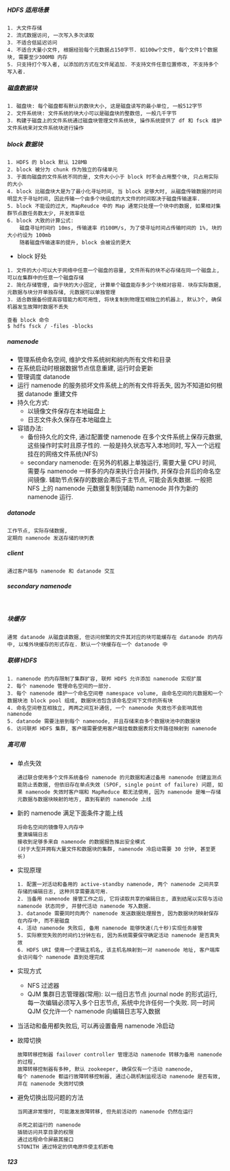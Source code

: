 ##### HDFS 适用场景

```
1. 大文件存储
2. 流式数据访问, 一次写入多次读取
3. 不适合低延迟访问
4. 不适合大量小文件, 根据经验每个元数据占150字节. 如100w个文件, 每个文件1个数据块, 需要至少300MB 内存
5. 只支持打个写入者, 以添加的方式在文件尾追加. 不支持文件任意位置修改, 不支持多个写入者.
```

##### 磁盘数据块

```
1. 磁盘块: 每个磁盘都有默认的数块大小, 这是磁盘读写的最小单位, 一般512字节
2. 文件系统块: 文件系统的块大小可以是磁盘块的整数倍, 一般几千字节
3. 构建于磁盘上的文件系统通过磁盘块管理文件系统块, 操作系统提供了 df 和 fsck 维护文件系统来对文件系统块进行操作
```

##### block 数据块

```
1. HDFS 的 block 默认 128MB
2. block 被分为 chunk 作为独立的存储单元
3. 于面向磁盘的文件系统不同的是, 文件大小小于 block 时不会占用整个块, 只占用实际的大小
4. block 比磁盘块大是为了最小化寻址时间, 当 block 足够大时, 从磁盘传输数据的时间明显大于寻址时间, 因此传输一个由多个块组成的大文件的时间取决于磁盘传输速率.
5. block 不能设的过大, MapReudce 中的 Map 通常只处理一个块中的数据, 如果相对集群节点数任务数太少, 并发效率低
6. block 大致的计算公式:
	磁盘寻址时间约 10ms, 传输速率 约100M/s, 为了使寻址时间占传输时间的 1%, 块的大小约设为 100mb
	随着磁盘传输速率的提升, block 会被设的更大
```

- block 好处

```
1. 文件的大小可以大于网络中任意一个磁盘的容量, 文件所有的块不必存储在同一个磁盘上, 可以在集群中的任意一个磁盘存储
2. 简化存储管理, 由于块的大小固定, 计算单个磁盘能存多少个块相对容易. 块存实际数据, 元数据与块分开单独存储, 元数据可以单独管理
3. 适合数据备份提高容错能力和可用性, 将块复制到物理互相独立的机器上, 默认3个, 确保机器发生故障时数据不丢失

查看 block 命令
$ hdfs fsck / -files -blocks
```

##### namenode

- 管理系统命名空间, 维护文件系统树和树内所有文件和目录
- 在系统启动时根据数据节点信息重建, 运行时会更新
- 管理调度 datanode
- 运行 namenode 的服务损坏文件系统上的所有文件将丢失, 因为不知道如何根据 datanode 重建文件
- 持久化方式: 
  - 以镜像文件保存在本地磁盘上
  - 日志文件永久保存在本地磁盘上
- 容错办法: 
  - 备份持久化的文件, 通过配置使 namenode 在多个文件系统上保存元数据, 这些操作时实时且原子性的. 一般是持久状态写入本地同时, 写入一个远程挂在的网络文件系统(NFS)
  - secondary namenode: 在另外的机器上单独运行, 需要大量 CPU 时间, 需要与 namenode 一样多的内存来执行合并操作, 并保存合并后的命名空间镜像. 辅助节点保存的数据会滞后于主节点, 可能会丢失数据. 一般把 NFS 上的 namenode 元数据复制到辅助 namenode 并作为新的 namenode 运行.

##### datanode

```
工作节点, 实际存储数据, 
定期向 namenode 发送存储的块列表
```

##### client

```
通过客户端与 namenode 和 datanode 交互
```

##### secondary namenode

```


```

##### 块缓存

```
通常 datanode 从磁盘读数据, 但访问频繁的文件其对应的块可能缓存在 datanode 的内存中, 以堆外块缓存的形式存在. 默认一个块缓存在一个 datanode 中
```

 ##### 联绑 HDFS

```
1. namenode 的内存限制了集群扩容, 联邦 HDFS 允许添加 namenode 实现扩展
2. 每个 namenode 管理命名空间的一部分.
3. 每个 namenode 维护一个命名空间卷 namespace volume, 由命名空间的元数据和一个数据块池 block pool 组成, 数据块池包含该命名空间下文件的所有块
4. 命名空间卷互相独立, 两两之间互补通信, 一个 namenode 失效也不会影响其他 namenode
5. datanode 需要注册到每个 namenode, 并且存储来自多个数据块池中的数据块
6. 访问联邦 HDFS 集群, 客户端需要使用客户端挂载数据表将文件路径映射到 namenode
```

##### 高可用

- 单点失效

  ```
  通过联合使用多个文件系统备份 namenode 的元数据和通过备用 namenode 创建监测点能防止丢数据, 但依旧存在单点失效 (SPOF, single point of failure) 问题, 如果 namenode 失效时客户端和 MapReduce 都无法使用, 因为 namenode 是唯一存储元数据与数据块映射的地方, 直到有新的 namenode 上线
  ```

- 新的 namenode 满足下面条件才能上线

  ```
  将命名空间的镜像导入内存中
  重演编辑日志
  接收到足够多来自 namenode 的数据报告推出安全模式
  (对于大型并拥有大量文件和数据块的集群, namenode 冷启动需要 30 分钟, 甚至更长)
  ```

- 实现原理

  ```
  1. 配置一对活动和备用的 active-standby namenode, 两个 namenode 之间共享存储的编辑日志, 这种共享需要高可用. 
  2. 当备用 namenode 接管工作之后, 它将读取共享的编辑日志, 直到结尾以实现与活动 namenode 状态同步, 并替代活动 namenode 写入数据.
  3. datanode 需要同时向两个 namenode 发送数据处理报告, 因为数据块的映射保存在内存中, 而不是磁盘
  4. 活动 namenode 失败后, 备用 namenode 能够快速(几十秒)实现任务接管
  5. 实际察觉失败的时间约1分钟左右, 因为系统需要保守确定活动 namenode 是否真失效
  6. HDFS URI 使用一个逻辑主机名, 该主机名映射到一对 namenode 地址, 客户端库会访问每个 namenode 直到处理完成
  ```

- 实现方式

  - NFS 过滤器
  - QJM 集群日志管理器(常用): 以一组日志节点 journal node 的形式运行, 每一次编辑必须写入多个日志节点, 系统中允许任何一个失败. 同一时间 QJM 仅允许一个 namenode 向编辑日志写入数据

- 当活动和备用都失败后, 可以再设置备用 namenode 冷启动

- 故障切换

  ```
  故障转移控制器 failover controller 管理活动 namenode 转移为备用 namenode 的过程, 
  故障转移控制器有多种, 默认 zookeeper, 确保仅有一个活动 namenode, 
  每个 namenode 都运行故障转移控制器, 通过心跳机制监视活动 namenode 是否有效, 并在 namenode 失效时切换
  ```

- 避免切换出现问题的方法

  ```
  当网速非常慢时, 可能激发故障转移, 但先前活动的 namenode 仍然在运行
  
  杀死之前运行的 namenode
  插销访问共享目录的权限
  通过远程命令屏蔽其接口
  STONITH 通过特定的供电原件使主机断电
  ```

##### 123





















